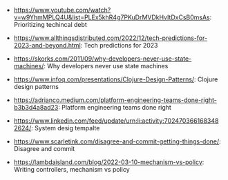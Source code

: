 - https://www.youtube.com/watch?v=w9YhmMPLQ4U&list=PLEx5khR4g7PKuDrMVDkHvItDxCsB0msAs: Prioritizing techincal debt 

- https://www.allthingsdistributed.com/2022/12/tech-predictions-for-2023-and-beyond.html: Tech predictions for 2023 

- https://skorks.com/2011/09/why-developers-never-use-state-machines/: Why developers never use state machines 

- https://www.infoq.com/presentations/Clojure-Design-Patterns/: Clojure design patterns 

- https://adrianco.medium.com/platform-engineering-teams-done-right-b3b3d4a8ad23: Platform engineering teams done right 

- https://www.linkedin.com/feed/update/urn:li:activity:7024703661683482624/: System desig tempalte 

- https://www.scarletink.com/disagree-and-commit-getting-things-done/: Disagree and commit 

- https://lambdaisland.com/blog/2022-03-10-mechanism-vs-policy: Writing controllers, mechanism vs policy 

